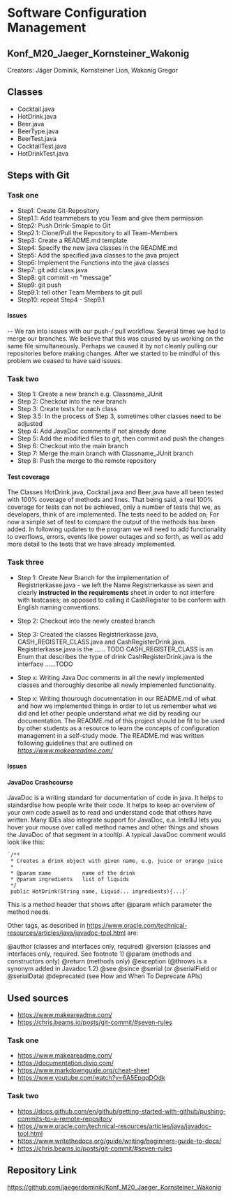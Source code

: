 # Software Configuration Management #
## Konf_M20_Jaeger_Kornsteiner_Wakonig ##
Creators: Jäger Dominik, Kornsteiner Lion, Wakonig Gregor

## Classes ##
- Cocktail.java
- HotDrink.java
- Beer.java
- BeerType.java
- BeerTest.java
- CocktailTest.java
- HotDrinkTest.java

## Steps with Git ##

### Task one ###

- Step1: Create Git-Repository
- Step1.1: Add teammebers to you Team and give them permission
- Step2: Push Drink-Smaple to Git
- Step2.1: Clone/Pull the Repository to all Team-Members
- Step3: Create a README.md template
- Step4: Specify the new java classes in the README.md
- Step5: Add the specified java classes to the java project
- Step6: Implement the Functions into the java classes
- Step7: git add class.java
- Step8: git commit -m "message"
- Step9: git push
- Step9.1: tell other Team Members to git pull
- Step10: repeat Step4 - Step9.1

#### Issues ####
-- We ran into issues with our push-/ pull workflow.
	Several times we had to merge our branches. 
	We believe that this was caused by us working on the same file simultaneously.
	Perhaps we caused it by not cleanly pulling our repositories before making changes.
	After we started to be mindful of this problem we ceased to have said issues.


### Task two ###

- Step 1: Create a new branch e.g. Classname_JUnit
- Step 2: Checkout into the new branch
- Step 3: Create tests for each class
- Step 3.5: In the process of Step 3, sometimes other classes need to be adjusted
- Step 4: Add JavaDoc comments if not already done
- Step 5: Add the modified files to git, then commit and push the changes
- Step 6: Checkout into the main branch
- Step 7: Merge the main branch with Classname_JUnit branch
- Step 8: Push the merge to the remote repository 

#### Test coverage ####

The Classes HotDrink.java, Cocktail.java and Beer.java have all been tested with 100% coverage of methods and lines.
That being said, a real 100% coverage for tests can not be achieved, only a number of tests that we, as developers, think of are implemented.
The tests need to be added on; For now a simple set of test to compare the output of the methods has been added.
In following updates to the program we will need to add functionality to overflows, errors, events like power outages and so forth, as well as add more detail to the tests that we have already implemented.


### Task three ###

- Step 1: Create New Branch for the implementation of Registrierkasse.java - we left the Name Registrierkasse as seen and clearly **instructed in the requirements** sheet in order to not interfere with testcases; as opposed to calling it CashRegister to be conform with English naming conventions.
- Step 2: Checkout into the newly created branch
- Step 3: Created the classes Registrierkasse.java, CASH_REGISTER_CLASS.java and CashRegisterDrink.java.
     Registrierkasse.java is the ...... TODO
     CASH_REGISTER_CLASS is an Enum that describes the type of drink
     CashRegisterDrink.java is the interface ......TODO


- Step x: Writing Java Doc comments in all the newly implemented classes and thoroughly describe all newly implemented functionality.
- Step x: Writing thourough documentation in our README.md of what and how we implemented things in order to let us remember what we did and let other people understand what we did by reading our documentation. The README.md of this project should be fit to be used by other students as a resource to learn the concepts of configuration management in a self-study mode. The README.md was written following guidelines that are outlined on *https://www.makeareadme.com/*




#### Issues ####


#### JavaDoc Crashcourse ####

JavaDoc is a writing standard for documentation of code in java. It helps to standardise how people write their code. It helps to keep an overview of your own code aswell as to read and understand code that others have written. 
Many IDEs also integrate support for JavaDoc, e.a. IntelliJ lets you hover your mouse over called method names and other things and shows the JavaDoc of that segment in a tooltip.
A typical JavaDoc comment would look like this:
 
 	`/**
     * Creates a drink object with given name, e.g. juice or orange juice
     *
     * @param name        	name of the drink
     * @param ingredients 	list of liquids
     */
     public HotDrink(String name, Liquid... ingredients){...}`

This is a method header that shows after @param which parameter the method needs. 

Other tags, as described in https://www.oracle.com/technical-resources/articles/java/javadoc-tool.html are:

@author (classes and interfaces only, required)
@version (classes and interfaces only, required. See footnote 1)
@param (methods and constructors only)
@return (methods only)
@exception (@throws is a synonym added in Javadoc 1.2)
@see
@since
@serial (or @serialField or @serialData)
@deprecated (see How and When To Deprecate APIs)



## Used sources ##

- https://www.makeareadme.com/
- https://chris.beams.io/posts/git-commit/#seven-rules

### Task one ###

- https://www.makeareadme.com/
- https://documentation.divio.com/
- https://www.markdownguide.org/cheat-sheet
- https://www.youtube.com/watch?v=6A5EpqqDOdk

### Task two ###

- https://docs.github.com/en/github/getting-started-with-github/pushing-commits-to-a-remote-repository
- https://www.oracle.com/technical-resources/articles/java/javadoc-tool.html
- https://www.writethedocs.org/guide/writing/beginners-guide-to-docs/
- https://chris.beams.io/posts/git-commit/#seven-rules

## Repository Link ##
https://github.com/jaegerdominik/Konf_M20_Jaeger_Kornsteiner_Wakonig





